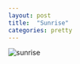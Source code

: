 ```yaml
---
layout: post
title:  "Sunrise"
categories: pretty 
---
```




![sunrise](/tanyaselvog.github.io/assets/sunrise.jpeg)
